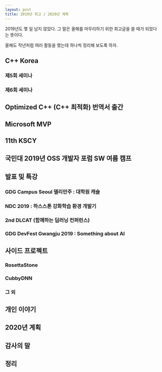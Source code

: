 ```yaml
---
layout: post
title: 2019년 회고 / 2020년 계획
---
```


2019년도 몇 일 남지 않았다. 그 말은 올해를 마무리하기 위한 회고글을 쓸 때가 되었다는 뜻이다.

올해도 작년처럼 여러 활동을 했는데 하나씩 정리해 보도록 하자.

## C++ Korea

### 제5회 세미나

### 제6회 세미나

## Optimized C++ (C++ 최적화) 번역서 출간

## Microsoft MVP

## 11th KSCY

## 국민대 2019년 OSS 개발자 포럼 SW 여름 캠프

## 발표 및 특강

### GDG Campus Seoul 델리만주 : 대학원 캐슬

### NDC 2019 : 하스스톤 강화학습 환경 개발기

### 2nd DLCAT (함께하는 딥러닝 컨퍼런스)

### GDG DevFest Gwangju 2019 : Something about AI

## 사이드 프로젝트

### RosettaStone

### CubbyDNN

### 그 외

## 개인 이야기

## 2020년 계획

## 감사의 말

## 정리